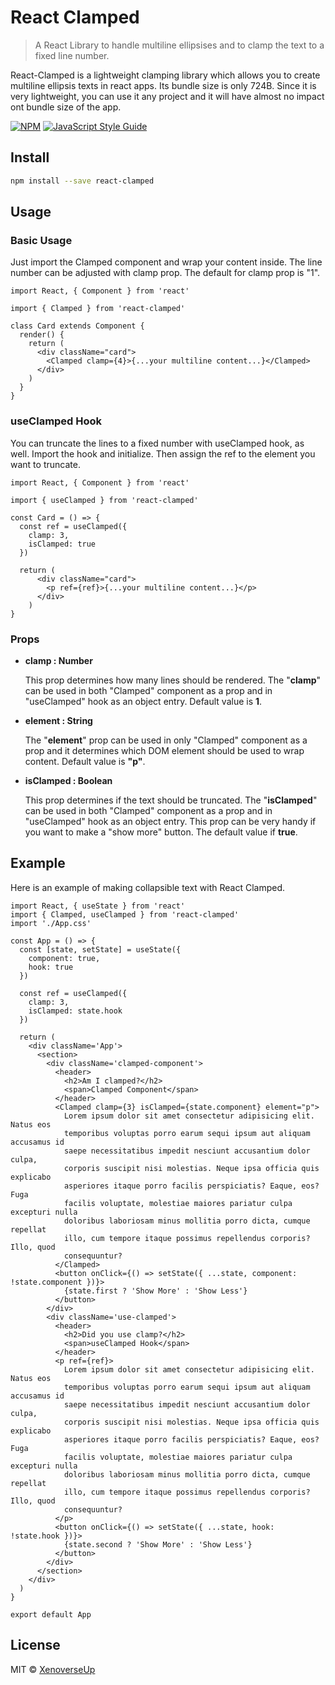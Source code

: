# React Clamped

> A React Library to handle multiline ellipsises and to clamp the text to a fixed line number.

React-Clamped is a lightweight clamping library which allows you to create multiline ellipsis texts in react apps. Its bundle size is only 724B. Since it is very lightweight, you can use it any project and it will have almost no impact ont bundle size of the app.

[![NPM](https://img.shields.io/npm/v/react-clamped.svg)](https://www.npmjs.com/package/react-clamped) [![JavaScript Style Guide](https://img.shields.io/badge/code_style-standard-brightgreen.svg)](https://standardjs.com)

## Install

```bash
npm install --save react-clamped
```

## Usage

### Basic Usage

Just import the Clamped component and wrap your content inside. The line number can be adjusted with clamp prop. The default for clamp prop is "1".

```tsx
import React, { Component } from 'react'

import { Clamped } from 'react-clamped'

class Card extends Component {
  render() {
    return (
      <div className="card">
        <Clamped clamp={4}>{...your multiline content...}</Clamped>
      </div>
    )
  }
}
```

### useClamped Hook

You can truncate the lines to a fixed number with useClamped hook, as well. Import the hook and initialize. Then assign the ref to the element you want to truncate.


```tsx
import React, { Component } from 'react'

import { useClamped } from 'react-clamped'

const Card = () => {
  const ref = useClamped({
    clamp: 3,
    isClamped: true
  })
  
  return (
      <div className="card">
        <p ref={ref}>{...your multiline content...}</p>
      </div>
    )
}
```

### Props

*   **clamp : Number**

    This prop determines how many lines should be rendered. The "**clamp**" can be used in both "Clamped" component as a prop and in "useClamped" hook as an object entry. Default value is **1**.
    
*   **element : String**

    The "**element**" prop can be used in only "Clamped" component as a prop and it determines which DOM element should be used to wrap content. Default value is **"p"**.

*   **isClamped : Boolean**

    This prop determines if the text should be truncated. The "**isClamped**" can be used in both "Clamped" component as a prop and in "useClamped" hook as an object entry. This prop can be very handy if you want to make a "show more" button. The default value if **true**.

## Example

Here is an example of making collapsible text with React Clamped.

```tsx
import React, { useState } from 'react'
import { Clamped, useClamped } from 'react-clamped'
import './App.css'

const App = () => {
  const [state, setState] = useState({
    component: true,
    hook: true
  })

  const ref = useClamped({
    clamp: 3,
    isClamped: state.hook
  })

  return (
    <div className='App'>
      <section>
        <div className='clamped-component'>
          <header>
            <h2>Am I clamped?</h2>
            <span>Clamped Component</span>
          </header>
          <Clamped clamp={3} isClamped={state.component} element="p">
            Lorem ipsum dolor sit amet consectetur adipisicing elit. Natus eos
            temporibus voluptas porro earum sequi ipsum aut aliquam accusamus id
            saepe necessitatibus impedit nesciunt accusantium dolor culpa,
            corporis suscipit nisi molestias. Neque ipsa officia quis explicabo
            asperiores itaque porro facilis perspiciatis? Eaque, eos? Fuga
            facilis voluptate, molestiae maiores pariatur culpa excepturi nulla
            doloribus laboriosam minus mollitia porro dicta, cumque repellat
            illo, cum tempore itaque possimus repellendus corporis? Illo, quod
            consequuntur?
          </Clamped>
          <button onClick={() => setState({ ...state, component: !state.component })}>
            {state.first ? 'Show More' : 'Show Less'}
          </button>
        </div>
        <div className='use-clamped'>
          <header>
            <h2>Did you use clamp?</h2>
            <span>useClamped Hook</span>
          </header>
          <p ref={ref}>
            Lorem ipsum dolor sit amet consectetur adipisicing elit. Natus eos
            temporibus voluptas porro earum sequi ipsum aut aliquam accusamus id
            saepe necessitatibus impedit nesciunt accusantium dolor culpa,
            corporis suscipit nisi molestias. Neque ipsa officia quis explicabo
            asperiores itaque porro facilis perspiciatis? Eaque, eos? Fuga
            facilis voluptate, molestiae maiores pariatur culpa excepturi nulla
            doloribus laboriosam minus mollitia porro dicta, cumque repellat
            illo, cum tempore itaque possimus repellendus corporis? Illo, quod
            consequuntur?
          </p>
          <button onClick={() => setState({ ...state, hook: !state.hook })}>
            {state.second ? 'Show More' : 'Show Less'}
          </button>
        </div>
      </section>
    </div>
  )
}

export default App

```

## License

MIT © [XenoverseUp](https://github.com/XenoverseUp)
